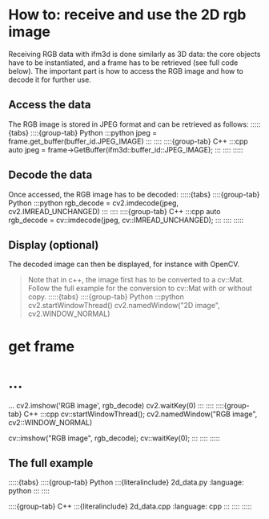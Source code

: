 # How to: receive and use the 2D rgb image

Receiving RGB data with ifm3d is done similarly as 3D data: the core objects have to be instantiated, and a frame has to be retrieved (see full code below). 
The important part is how to access the RGB image and how to decode it for further use.

## Access the data
The RGB image is stored in JPEG format and can be retrieved as follows:
:::::{tabs}
::::{group-tab} Python
:::python
jpeg = frame.get_buffer(buffer_id.JPEG_IMAGE)
:::
::::
::::{group-tab} C++
:::cpp
auto jpeg = frame->GetBuffer(ifm3d::buffer_id::JPEG_IMAGE);
:::
::::
:::::

## Decode the data
Once accessed, the RGB image has to be decoded:
:::::{tabs}
::::{group-tab} Python
:::python
rgb_decode = cv2.imdecode(jpeg, cv2.IMREAD_UNCHANGED)
:::
::::
::::{group-tab} C++
:::cpp
auto rgb_decode = cv::imdecode(jpeg, cv::IMREAD_UNCHANGED);
:::
::::
:::::

## Display (optional)
The decoded image can then be displayed, for instance with OpenCV. 
> Note that in c++, the image first has to be converted to a cv::Mat.
> Follow the full example for the conversion to cv::Mat with or without copy.
:::::{tabs}
::::{group-tab} Python
:::python
cv2.startWindowThread()
cv2.namedWindow("2D image", cv2.WINDOW_NORMAL)
# get frame
# ...
... 
cv2.imshow('RGB image', rgb_decode)
cv2.waitKey(0)
:::
::::
::::{group-tab} C++
:::cpp
cv::startWindowThread();
cv2.namedWindow("RGB image", cv2::WINDOW_NORMAL)

cv::imshow("RGB image", rgb_decode);
cv::waitKey(0);
:::
::::
:::::

## The full example
:::::{tabs}
::::{group-tab} Python
:::{literalinclude} 2d_data.py
:language: python
:::
::::

::::{group-tab} C++
:::{literalinclude} 2d_data.cpp
:language: cpp
:::
::::
:::::